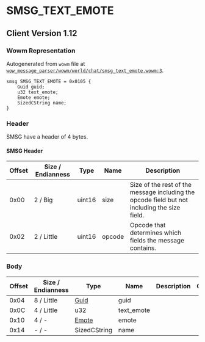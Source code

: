# SMSG_TEXT_EMOTE

## Client Version 1.12

### Wowm Representation

Autogenerated from `wowm` file at [`wow_message_parser/wowm/world/chat/smsg_text_emote.wowm:3`](https://github.com/gtker/wow_messages/tree/main/wow_message_parser/wowm/world/chat/smsg_text_emote.wowm#L3).
```rust,ignore
smsg SMSG_TEXT_EMOTE = 0x0105 {
    Guid guid;
    u32 text_emote;
    Emote emote;
    SizedCString name;
}
```
### Header

SMSG have a header of 4 bytes.

#### SMSG Header

| Offset | Size / Endianness | Type   | Name   | Description |
| ------ | ----------------- | ------ | ------ | ----------- |
| 0x00   | 2 / Big           | uint16 | size   | Size of the rest of the message including the opcode field but not including the size field.|
| 0x02   | 2 / Little        | uint16 | opcode | Opcode that determines which fields the message contains.|

### Body

| Offset | Size / Endianness | Type | Name | Description | Comment |
| ------ | ----------------- | ---- | ---- | ----------- | ------- |
| 0x04 | 8 / Little | [Guid](../spec/packed-guid.md) | guid |  |  |
| 0x0C | 4 / Little | u32 | text_emote |  |  |
| 0x10 | 4 / - | [Emote](emote.md) | emote |  |  |
| 0x14 | - / - | SizedCString | name |  |  |

